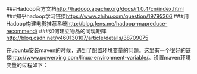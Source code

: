 ###Hadoop官方文档<http://hadoop.apache.org/docs/r1.0.4/cn/index.html>
###知乎hadoop学习链接<https://www.zhihu.com/question/19795366>
###用Hadoop构建电影推荐系统<http://blog.fens.me/hadoop-mapreduce-recommend/>
###如何建立物品的同现矩阵<http://blog.csdn.net/y460130107/article/details/38709075>

在ubuntu安装maven的时候，遇到了配置环境变量的问题。这里有一个很好的链接<http://www.powerxing.com/linux-environment-variable/>。设置maven环境变量的过程如下：

